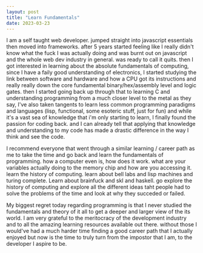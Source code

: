 ```yaml
---
layout: post
title: "Learn Fundamentals"
date: 2023-03-23
---
```


 I am a self taught web developer. jumped straight into javascript essentials then moved into frameworks. after 5 years started feeling like I really didn't know what the fuck I was actually doing and was burnt out on javascript and the whole web dev industry in general. was ready to call it quits. then I got interested in learning about the absolute fundamentals of computing, since I have a faily good understanding of electronics, I started studying the link between software and hardware and how a CPU got its instructions and really really down the core fundamental binary/hex/assembly level and logic gates. then I started going back up through that to learning C and understanding programming from a much closer level to the metal as they say, I've also taken tangents to learn less common programming paradigms and languages (lisp, functional, some esoteric stuff, just for fun) and while it's a vast sea of knowledge that i'm only starting to learn, I finally found the passion for coding back. and I can already tell that applying that knowledge and understanding to my code has made a drastic difference in the way I think and see the code. 

I recommend everyone that went through a similar learning / career path as me to take the time and go back and learn the fundamentals of programming. how a computer even is, how does it work. what are your variables actually doing to the memory chip and how are you accessing it. learn the history of computing. learn about bell labs and lisp machines and turing complete. Learn about brainfuck and skI and haskell. go explore the history of computing and explore all the different ideas taht people had to solve the problems of the time and look at why they succeded or failed. 

My biggest regret today regarding programming is that I never studied the fundamentals and theory of it all to get a deeper and larger view of the its world. I am very grateful to the meritocracy of the development industry and to all the amazing learning resources available out there. without those I would've had a much harder time finding a good career path that I actually enjoyed but now is the time to truly turn from the impostor that I am, to the developer I aspire to be.
